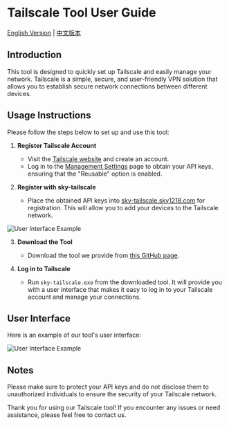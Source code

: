 # Tailscale Tool User Guide

[English Version]((https://github.com/911218sky/tailscale-cline/blob/main/README.md)) | [中文版本](https://github.com/911218sky/tailscale-cline/blob/main/CN-README.md)

## Introduction
This tool is designed to quickly set up Tailscale and easily manage your network. Tailscale is a simple, secure, and user-friendly VPN solution that allows you to establish secure network connections between different devices.

## Usage Instructions
Please follow the steps below to set up and use this tool:

1. **Register Tailscale Account**
   - Visit the [Tailscale website](https://tailscale.com/) and create an account.
   - Log in to the [Management Settings](https://login.tailscale.com/admin/settings/general) page to obtain your API keys, ensuring that the "Reusable" option is enabled.

2. **Register with sky-tailscale**
   - Place the obtained API keys into [sky-tailscale.sky1218.com](https://sky-tailscale.sky1218.com) for registration. This will allow you to add your devices to the Tailscale network.

![User Interface Example](https://github.com/911218sky/tailscale-cline/releases/download/v1/Web.user.interface.png)

3. **Download the Tool**
   - Download the tool we provide from [this GitHub page](https://github.com/911218sky/tailscale-cline/releases/download/v1/sky-tailscale.exe).

4. **Log in to Tailscale**
   - Run `sky-tailscale.exe` from the downloaded tool. It will provide you with a user interface that makes it easy to log in to your Tailscale account and manage your connections.

## User Interface
Here is an example of our tool's user interface:

![User Interface Example](https://github.com/911218sky/tailscale-cline/releases/download/v1/User.interface.png)

## Notes
Please make sure to protect your API keys and do not disclose them to unauthorized individuals to ensure the security of your Tailscale network.

Thank you for using our Tailscale tool! If you encounter any issues or need assistance, please feel free to contact us.
